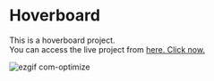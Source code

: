 # Hoverboard
This is a hoverboard project.\
You can access the live project from [here. Click now.](https://altundalyusuf.github.io/Hoverboard/)

![ezgif com-optimize](https://user-images.githubusercontent.com/79724222/229591187-5f506e15-3d42-482b-8938-4d3bb6126ba7.gif)

